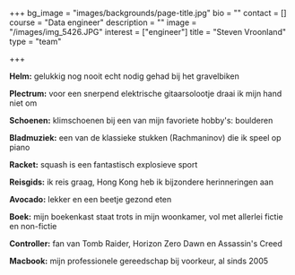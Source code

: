 +++
bg_image = "images/backgrounds/page-title.jpg"
bio = ""
contact = []
course = "Data engineer"
description = ""
image = "/images/img_5426.JPG"
interest = ["engineer"]
title = "Steven Vroonland"
type = "team"

+++

**Helm:** gelukkig nog nooit echt nodig gehad bij het gravelbiken

**Plectrum:** voor een snerpend elektrische gitaarsolootje draai ik mijn hand niet om

**Schoenen:** klimschoenen bij een van mijn favoriete hobby's: boulderen

**Bladmuziek:** een van de klassieke stukken (Rachmaninov) die ik speel op piano

**Racket:** squash is een fantastisch explosieve sport

**Reisgids:** ik reis graag, Hong Kong heb ik bijzondere herinneringen aan

**Avocado:** lekker en een beetje gezond eten

**Boek:** mijn boekenkast staat trots in mijn woonkamer, vol met allerlei fictie en non-fictie

**Controller:** fan van Tomb Raider, Horizon Zero Dawn en Assassin's Creed

**Macbook:** mijn professionele gereedschap bij voorkeur, al sinds 2005